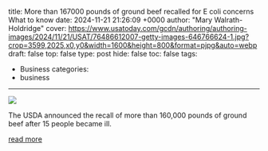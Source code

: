 title: More than 167000 pounds of ground beef recalled for E coli concerns What to know
date: 2024-11-21 21:26:09 +0000
author: "Mary Walrath-Holdridge"
cover: https://www.usatoday.com/gcdn/authoring/authoring-images/2024/11/21/USAT/76486612007-getty-images-646766624-1.jpg?crop=3599,2025,x0,y0&width=1600&height=800&format=pjpg&auto=webp
draft: false
top: false
type: post
hide: false
toc: false
tags:
  - Business
categories:
  - business
---

![](https://www.usatoday.com/gcdn/authoring/authoring-images/2024/11/21/USAT/76486612007-getty-images-646766624-1.jpg?crop=3599,2025,x0,y0&width=1600&height=800&format=pjpg&auto=webp)

The USDA announced the recall of more than 160,000 pounds of ground beef after 15 people became ill.

[read more](https://www.usatoday.com/story/money/food/2024/11/21/wolverine-packing-co-recall-ground-beef-e-coli/76482992007/)
